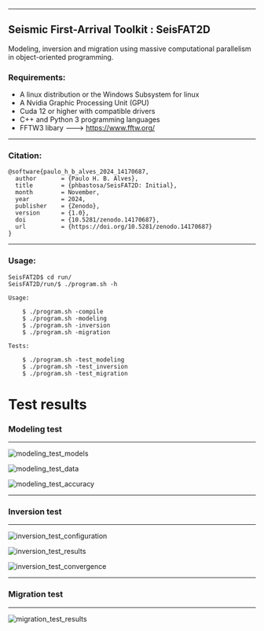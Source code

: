 ___

## Seismic First-Arrival Toolkit : SeisFAT2D

Modeling, inversion and migration using massive computational parallelism in object-oriented programming.

### Requirements:

- A linux distribution or the Windows Subsystem for linux
- A Nvidia Graphic Processing Unit (GPU)
- Cuda 12 or higher with compatible drivers
- C++ and Python 3 programming languages
- FFTW3 libary ---> https://www.fftw.org/
____
### Citation:

```console
@software{paulo_h_b_alves_2024_14170687,
  author       = {Paulo H. B. Alves},
  title        = {phbastosa/SeisFAT2D: Initial},
  month        = November,
  year         = 2024,
  publisher    = {Zenodo},
  version      = {1.0},
  doi          = {10.5281/zenodo.14170687},
  url          = {https://doi.org/10.5281/zenodo.14170687}
}
```
____
### Usage:

```console
SeisFAT2D$ cd run/
SeisFAT2D/run/$ ./program.sh -h

Usage:

    $ ./program.sh -compile              
    $ ./program.sh -modeling                      
    $ ./program.sh -inversion           
    $ ./program.sh -migration           

Tests:

    $ ./program.sh -test_modeling                 
    $ ./program.sh -test_inversion      
    $ ./program.sh -test_migration      
```

# Test results

### Modeling test
___

![modeling_test_models](https://github.com/user-attachments/assets/28a8ba3e-b844-4617-b6a7-c0f7faa20a90)

![modeling_test_data](https://github.com/user-attachments/assets/1fbdbbe0-4a7a-48ee-9540-fced501ed6e2)

![modeling_test_accuracy](https://github.com/user-attachments/assets/12bac6e2-7f7f-4a3c-b555-adf91baca1fa)

___
### Inversion test
___

![inversion_test_configuration](https://github.com/user-attachments/assets/e5f4e736-5d92-4010-8fa5-f007aabec6fa)

![inversion_test_results](https://github.com/user-attachments/assets/46bb6452-5d6e-4c53-838c-8d8b3bf2d156)

![inversion_test_convergence](https://github.com/user-attachments/assets/f1a3a417-3e9d-46cd-be25-a87462f8c9a4)

___
### Migration test
___

![migration_test_results](https://github.com/user-attachments/assets/c62ac4e1-c4b8-423a-8872-8b46273b32ab)
